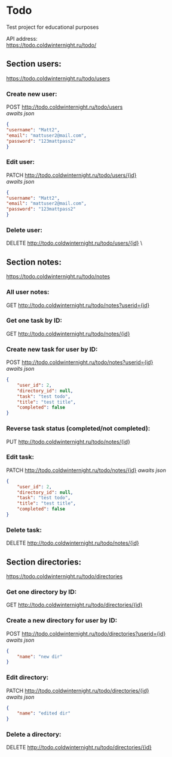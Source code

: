 # Todo
Test project for educational purposes

API address:\
https://todo.coldwinternight.ru/todo/

## Section users:
https://todo.coldwinternight.ru/todo/users

### Create new user:
POST http://todo.coldwinternight.ru/todo/users \
*awaits json*
```json
{
"username": "Matt2",
"email": "mattuser2@mail.com",
"password": "123mattpass2"
}
```

### Edit user:
PATCH http://todo.coldwinternight.ru/todo/users/{id} \
*awaits json*
```json
{
"username": "Matt2",
"email": "mattuser2@mail.com",
"password": "123mattpass2"
}
```

### Delete user:
DELETE http://todo.coldwinternight.ru/todo/users/{id} \


## Section notes:
https://todo.coldwinternight.ru/todo/notes

### All user notes:
GET http://todo.coldwinternight.ru/todo/notes?userid={id}

### Get one task by ID:
GET http://todo.coldwinternight.ru/todo/notes/{id}

### Create new task for user by ID:
POST http://todo.coldwinternight.ru/todo/notes?userid={id} \
*awaits json*
```json
{
    "user_id": 2,
    "directory_id": null,
    "task": "test todo",
    "title": "test title",
    "completed": false
}
```

### Reverse task status (completed/not completed):
PUT http://todo.coldwinternight.ru/todo/notes/{id}

### Edit task:
PATCH http://todo.coldwinternight.ru/todo/notes/{id}
*awaits json*
```json
{
    "user_id": 2,
    "directory_id": null,
    "task": "test todo",
    "title": "test title",
    "completed": false
}
```

### Delete task:
DELETE http://todo.coldwinternight.ru/todo/notes/{id}


## Section directories:
https://todo.coldwinternight.ru/todo/directories

### Get one directory by ID:
GET http://todo.coldwinternight.ru/todo/directories/{id}

### Create a new directory for user by ID:
POST http://todo.coldwinternight.ru/todo/directories?userid={id} \
*awaits json*
```json
{
    "name": "new dir"
}
```

### Edit directory:
PATCH http://todo.coldwinternight.ru/todo/directories/{id} \
*awaits json*
```json
{
    "name": "edited dir"
}
```

### Delete a directory:
DELETE http://todo.coldwinternight.ru/todo/directories/{id}